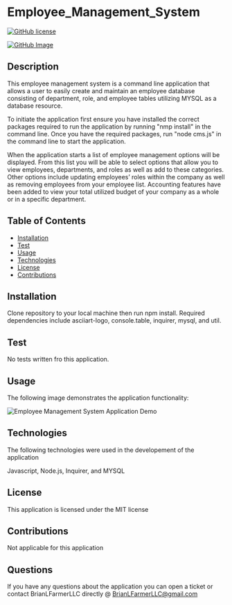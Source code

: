 
  # Employee_Management_System

  [![GitHub license](https://img.shields.io/badge/license-MIT-blue.svg)](https://github.com/brianlfarmerllc/Employee_Management_System)

  [![GitHub Image](https://contributors-img.web.app/image?repo=brianlfarmerllc/Good_README_Generator)](https://github.com/brianlfarmerllc/Employee_Management_System)
  
  ## Description

  This employee management system is a command line application that allows a user to easily create and maintain an employee database consisting of department, role, and employee tables utilizing MYSQL as a database resource. 

  To initiate the application first ensure you have installed the correct packages required to run the application by running "nmp install" in the command line. Once you have the required packages, run "node cms.js" in the command line to start the application. 

  When the application starts a list of employee management options will be displayed. From this list you will be able to select options that allow you to view employees, departments, and roles as well as add to these categories.
  Other options include updating employees’ roles within the company as well as removing employees from your employee list. Accounting features have been added to view your total utilized budget of your company as a whole or in a specific department.

  ## Table of Contents
  
  * [Installation](#Installation)
  * [Test](#Test)
  * [Usage](#Usage)
  * [Technologies](#Technologies)
  * [License](#License)
  * [Contributions](#Contributions)
  
  ## Installation

  Clone repository to your local machine then run npm install. Required dependencies include asciiart-logo, console.table, inquirer, mysql, and util.

  ## Test

  No tests written fro this application.

  ## Usage

  The following image demonstrates the application functionality:

  ![Employee Management System Application Demo](./assets/employee_management_system.gif)

  ## Technologies

  The following technologies were used in the developement of the application

  Javascript, Node.js, Inquirer, and MYSQL

  ## License

  This application is licensed under the MIT license

  ## Contributions

  Not applicable for this application

  ## Questions

  If you have any questions about the application you can open a ticket or contact BrianLFarmerLLC directly @ BrianLFarmerLLC@gmail.com
  